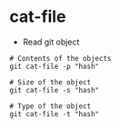 # cat-file

- Read git object

```shell
# Contents of the objects
git cat-file -p "hash"

# Size of the object
git cat-file -s "hash"

# Type of the object
git cat-file -t "hash"
```
